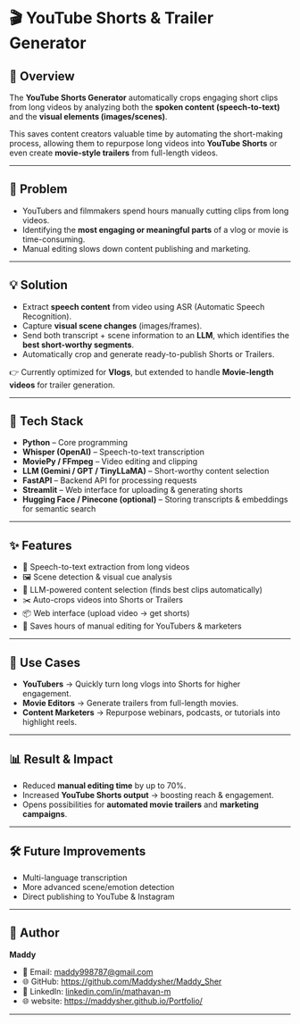 # 🎬 YouTube Shorts & Trailer Generator  

## 📌 Overview  
The **YouTube Shorts Generator** automatically crops engaging short clips from long videos by analyzing both the **spoken content (speech-to-text)** and the **visual elements (images/scenes)**.  

This saves content creators valuable time by automating the short-making process, allowing them to repurpose long videos into **YouTube Shorts** or even create **movie-style trailers** from full-length videos.  

---

## 🚀 Problem  
- YouTubers and filmmakers spend hours manually cutting clips from long videos.  
- Identifying the **most engaging or meaningful parts** of a vlog or movie is time-consuming.  
- Manual editing slows down content publishing and marketing.  

---

## 💡 Solution  
- Extract **speech content** from video using ASR (Automatic Speech Recognition).  
- Capture **visual scene changes** (images/frames).  
- Send both transcript + scene information to an **LLM**, which identifies the **best short-worthy segments**.  
- Automatically crop and generate ready-to-publish Shorts or Trailers.  

👉 Currently optimized for **Vlogs**, but extended to handle **Movie-length videos** for trailer generation.  

---

## 🔧 Tech Stack  
- **Python** – Core programming  
- **Whisper (OpenAI)** – Speech-to-text transcription  
- **MoviePy / FFmpeg** – Video editing and clipping  
- **LLM (Gemini / GPT / TinyLLaMA)** – Short-worthy content selection  
- **FastAPI** – Backend API for processing requests  
- **Streamlit** – Web interface for uploading & generating shorts  
- **Hugging Face / Pinecone (optional)** – Storing transcripts & embeddings for semantic search  

---

## ✨ Features  
- 🎤 Speech-to-text extraction from long videos  
- 🖼️ Scene detection & visual cue analysis  
- 🧠 LLM-powered content selection (finds best clips automatically)  
- ✂️ Auto-crops videos into Shorts or Trailers  
- 📦 Web interface (upload video → get shorts)  
- 🚀 Saves hours of manual editing for YouTubers & marketers  

---

## 🎯 Use Cases  
- **YouTubers** → Quickly turn long vlogs into Shorts for higher engagement.  
- **Movie Editors** → Generate trailers from full-length movies.  
- **Content Marketers** → Repurpose webinars, podcasts, or tutorials into highlight reels.  

---

## 📊 Result & Impact  
- Reduced **manual editing time** by up to 70%.  
- Increased **YouTube Shorts output** → boosting reach & engagement.  
- Opens possibilities for **automated movie trailers** and **marketing campaigns**.  

---


## 🛠️ Future Improvements  
- Multi-language transcription  
- More advanced scene/emotion detection  
- Direct publishing to YouTube & Instagram  

---

## 👤 Author  
**Maddy**  
- 📧 Email: maddy998787@gmail.com  
- 🌐 GitHub: https://github.com/Maddysher/Maddy_Sher  
- 💼 LinkedIn: [linkedin.com/in/mathavan-m](#)
- 🌐 website: https://maddysher.github.io/Portfolio/
---
